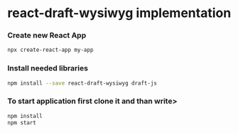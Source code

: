 # react-draft-wysiwyg implementation

### Create new React App
```bash
npx create-react-app my-app
```
### Install needed libraries
```bash
npm install --save react-draft-wysiwyg draft-js
```
### To start application first clone it and than write>
```bash
npm install
npm start
```
